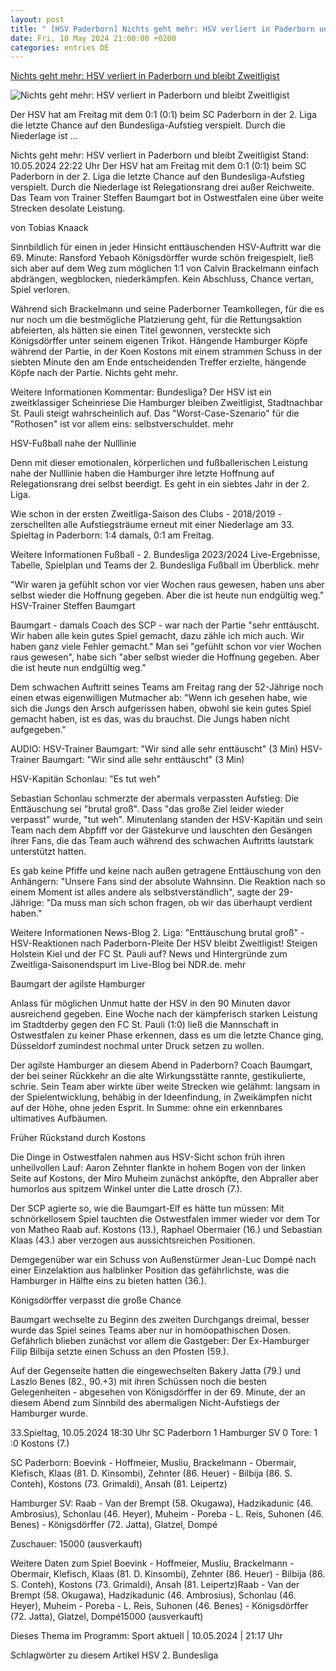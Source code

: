 ```yaml
---
layout: post
title: " [HSV Paderborn] Nichts geht mehr: HSV verliert in Paderborn und bleibt Zweitligist"
date: Fri, 10 May 2024 21:00:00 +0200
categories: entries DE
---
```

[Nichts geht mehr: HSV verliert in Paderborn und bleibt Zweitligist](https://www.ndr.de/sport/fussball/Nichts-geht-mehr-HSV-verliert-in-Paderborn-und-bleibt-Zweitligist,hsv28664.html)

![Nichts geht mehr: HSV verliert in Paderborn und bleibt Zweitligist](https://www.ndr.de/sport/fussball/zweitebundesliga/hsv28706_v-contentxl.jpg)

Der HSV hat am Freitag mit dem 0:1 (0:1) beim SC Paderborn in der 2. Liga die letzte Chance auf den Bundesliga-Aufstieg verspielt. Durch die Niederlage ist ...

Nichts geht mehr: HSV verliert in Paderborn und bleibt Zweitligist Stand: 10.05.2024 22:22 Uhr Der HSV hat am Freitag mit dem 0:1 (0:1) beim SC Paderborn in der 2. Liga die letzte Chance auf den Bundesliga-Aufstieg verspielt. Durch die Niederlage ist Relegationsrang drei außer Reichweite. Das Team von Trainer Steffen Baumgart bot in Ostwestfalen eine über weite Strecken desolate Leistung.

von Tobias Knaack

Sinnbildlich für einen in jeder Hinsicht enttäuschenden HSV-Auftritt war die 69. Minute: Ransford Yebaoh Königsdörffer wurde schön freigespielt, ließ sich aber auf dem Weg zum möglichen 1:1 von Calvin Brackelmann einfach abdrängen, wegblocken, niederkämpfen. Kein Abschluss, Chance vertan, Spiel verloren.

Während sich Brackelmann und seine Paderborner Teamkollegen, für die es nur noch um die bestmögliche Platzierung geht, für die Rettungsaktion abfeierten, als hätten sie einen Titel gewonnen, versteckte sich Königsdörffer unter seinem eigenen Trikot. Hängende Hamburger Köpfe während der Partie, in der Koen Kostons mit einem strammen Schuss in der siebten Minute den am Ende entscheidenden Treffer erzielte, hängende Köpfe nach der Partie. Nichts geht mehr.

Weitere Informationen Kommentar: Bundesliga? Der HSV ist ein zweitklassiger Scheinriese Die Hamburger bleiben Zweitligist, Stadtnachbar St. Pauli steigt wahrscheinlich auf. Das "Worst-Case-Szenario" für die "Rothosen" ist vor allem eins: selbstverschuldet. mehr

HSV-Fußball nahe der Nulllinie

Denn mit dieser emotionalen, körperlichen und fußballerischen Leistung nahe der Nulllinie haben die Hamburger ihre letzte Hoffnung auf Relegationsrang drei selbst beerdigt. Es geht in ein siebtes Jahr in der 2. Liga.

Wie schon in der ersten Zweitliga-Saison des Clubs - 2018/2019 - zerschellten alle Aufstiegsträume erneut mit einer Niederlage am 33. Spieltag in Paderborn: 1:4 damals, 0:1 am Freitag.

Weitere Informationen Fußball - 2. Bundesliga 2023/2024 Live-Ergebnisse, Tabelle, Spielplan und Teams der 2. Bundesliga Fußball im Überblick. mehr

"Wir waren ja gefühlt schon vor vier Wochen raus gewesen, haben uns aber selbst wieder die Hoffnung gegeben. Aber die ist heute nun endgültig weg." HSV-Trainer Steffen Baumgart

Baumgart - damals Coach des SCP - war nach der Partie "sehr enttäuscht. Wir haben alle kein gutes Spiel gemacht, dazu zähle ich mich auch. Wir haben ganz viele Fehler gemacht." Man sei "gefühlt schon vor vier Wochen raus gewesen", habe sich "aber selbst wieder die Hoffnung gegeben. Aber die ist heute nun endgültig weg."

Dem schwachen Auftritt seines Teams am Freitag rang der 52-Jährige noch einen etwas eigenwilligen Mutmacher ab: "Wenn ich gesehen habe, wie sich die Jungs den Arsch aufgerissen haben, obwohl sie kein gutes Spiel gemacht haben, ist es das, was du brauchst. Die Jungs haben nicht aufgegeben."

AUDIO: HSV-Trainer Baumgart: "Wir sind alle sehr enttäuscht" (3 Min) HSV-Trainer Baumgart: "Wir sind alle sehr enttäuscht" (3 Min)

HSV-Kapitän Schonlau: "Es tut weh"

Sebastian Schonlau schmerzte der abermals verpassten Aufstieg: Die Enttäuschung sei "brutal groß". Dass "das große Ziel leider wieder verpasst" wurde, "tut weh". Minutenlang standen der HSV-Kapitän und sein Team nach dem Abpfiff vor der Gästekurve und lauschten den Gesängen ihrer Fans, die das Team auch während des schwachen Auftritts lautstark unterstützt hatten.

Es gab keine Pfiffe und keine nach außen getragene Enttäuschung von den Anhängern: "Unsere Fans sind der absolute Wahnsinn. Die Reaktion nach so einem Moment ist alles andere als selbstverständlich", sagte der 29-Jährige: "Da muss man sich schon fragen, ob wir das überhaupt verdient haben."

Weitere Informationen News-Blog 2. Liga: "Enttäuschung brutal groß" - HSV-Reaktionen nach Paderborn-Pleite Der HSV bleibt Zweitligist! Steigen Holstein Kiel und der FC St. Pauli auf? News und Hintergründe zum Zweitliga-Saisonendspurt im Live-Blog bei NDR.de. mehr

Baumgart der agilste Hamburger

Anlass für möglichen Unmut hatte der HSV in den 90 Minuten davor ausreichend gegeben. Eine Woche nach der kämpferisch starken Leistung im Stadtderby gegen den FC St. Pauli (1:0) ließ die Mannschaft in Ostwestfalen zu keiner Phase erkennen, dass es um die letzte Chance ging, Düsseldorf zumindest nochmal unter Druck setzen zu wollen.

Der agilste Hamburger an diesem Abend in Paderborn? Coach Baumgart, der bei seiner Rückkehr an die alte Wirkungsstätte rannte, gestikulierte, schrie. Sein Team aber wirkte über weite Strecken wie gelähmt: langsam in der Spielentwicklung, behäbig in der Ideenfindung, in Zweikämpfen nicht auf der Höhe, ohne jeden Esprit. In Summe: ohne ein erkennbares ultimatives Aufbäumen.

Früher Rückstand durch Kostons

Die Dinge in Ostwestfalen nahmen aus HSV-Sicht schon früh ihren unheilvollen Lauf: Aaron Zehnter flankte in hohem Bogen von der linken Seite auf Kostons, der Miro Muheim zunächst anköpfte, den Abpraller aber humorlos aus spitzem Winkel unter die Latte drosch (7.).

Der SCP agierte so, wie die Baumgart-Elf es hätte tun müssen: Mit schnörkellosem Spiel tauchten die Ostwestfalen immer wieder vor dem Tor von Matheo Raab auf. Kostons (13.), Raphael Obermaier (16.) und Sebastian Klaas (43.) aber verzogen aus aussichtsreichen Positionen.

Demgegenüber war ein Schuss von Außenstürmer Jean-Luc Dompé nach einer Einzelaktion aus halblinker Position das gefährlichste, was die Hamburger in Hälfte eins zu bieten hatten (36.).

Königsdörffer verpasst die große Chance

Baumgart wechselte zu Beginn des zweiten Durchgangs dreimal, besser wurde das Spiel seines Teams aber nur in homöopathischen Dosen. Gefährlich blieben zunächst vor allem die Gastgeber: Der Ex-Hamburger Filip Bilbija setzte einen Schuss an den Pfosten (59.).

Auf der Gegenseite hatten die eingewechselten Bakery Jatta (79.) und Laszlo Benes (82., 90.+3) mit ihren Schüssen noch die besten Gelegenheiten - abgesehen von Königsdörffer in der 69. Minute, der an diesem Abend zum Sinnbild des abermaligen Nicht-Aufstiegs der Hamburger wurde.

33.Spieltag, 10.05.2024 18:30 Uhr SC Paderborn 1 Hamburger SV 0 Tore: 1 :0 Kostons (7.)

SC Paderborn: Boevink - Hoffmeier, Musliu, Brackelmann - Obermair, Klefisch, Klaas (81. D. Kinsombi), Zehnter (86. Heuer) - Bilbija (86. S. Conteh), Kostons (73. Grimaldi), Ansah (81. Leipertz)

Hamburger SV: Raab - Van der Brempt (58. Okugawa), Hadzikadunic (46. Ambrosius), Schonlau (46. Heyer), Muheim - Poreba - L. Reis, Suhonen (46. Benes) - Königsdörffer (72. Jatta), Glatzel, Dompé

Zuschauer: 15000 (ausverkauft)



Weitere Daten zum Spiel Boevink - Hoffmeier, Musliu, Brackelmann - Obermair, Klefisch, Klaas (81. D. Kinsombi), Zehnter (86. Heuer) - Bilbija (86. S. Conteh), Kostons (73. Grimaldi), Ansah (81. Leipertz)Raab - Van der Brempt (58. Okugawa), Hadzikadunic (46. Ambrosius), Schonlau (46. Heyer), Muheim - Poreba - L. Reis, Suhonen (46. Benes) - Königsdörffer (72. Jatta), Glatzel, Dompé15000 (ausverkauft)

Dieses Thema im Programm: Sport aktuell | 10.05.2024 | 21:17 Uhr

Schlagwörter zu diesem Artikel HSV 2. Bundesliga

